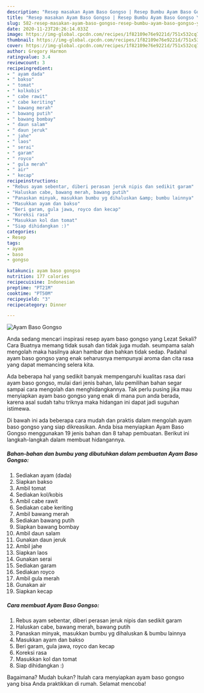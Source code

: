 ```yaml
---
description: "Resep masakan Ayam Baso Gongso | Resep Bumbu Ayam Baso Gongso Yang Lezat Sekali"
title: "Resep masakan Ayam Baso Gongso | Resep Bumbu Ayam Baso Gongso Yang Lezat Sekali"
slug: 582-resep-masakan-ayam-baso-gongso-resep-bumbu-ayam-baso-gongso-yang-lezat-sekali
date: 2020-11-23T20:26:14.033Z
image: https://img-global.cpcdn.com/recipes/1f82109e76e9221d/751x532cq70/ayam-baso-gongso-foto-resep-utama.jpg
thumbnail: https://img-global.cpcdn.com/recipes/1f82109e76e9221d/751x532cq70/ayam-baso-gongso-foto-resep-utama.jpg
cover: https://img-global.cpcdn.com/recipes/1f82109e76e9221d/751x532cq70/ayam-baso-gongso-foto-resep-utama.jpg
author: Gregory Harmon
ratingvalue: 3.4
reviewcount: 3
recipeingredient:
- " ayam dada"
- " bakso"
- " tomat"
- " kolkobis"
- " cabe rawit"
- " cabe keriting"
- " bawang merah"
- " bawang putih"
- " bawang bombay"
- " daun salam"
- " daun jeruk"
- " jahe"
- " laos"
- " serai"
- " garam"
- " royco"
- " gula merah"
- " air"
- " kecap"
recipeinstructions:
- "Rebus ayam sebentar, diberi perasan jeruk nipis dan sedikit garam"
- "Haluskan cabe, bawang merah, bawang putih"
- "Panaskan minyak, masukkan bumbu yg dihaluskan &amp; bumbu lainnya"
- "Masukkan ayam dan bakso"
- "Beri garam, gula jawa, royco dan kecap"
- "Koreksi rasa"
- "Masukkan kol dan tomat"
- "Siap dihidangkan :)"
categories:
- Resep
tags:
- ayam
- baso
- gongso

katakunci: ayam baso gongso 
nutrition: 177 calories
recipecuisine: Indonesian
preptime: "PT21M"
cooktime: "PT50M"
recipeyield: "3"
recipecategory: Dinner

---
```



![Ayam Baso Gongso](https://img-global.cpcdn.com/recipes/1f82109e76e9221d/751x532cq70/ayam-baso-gongso-foto-resep-utama.jpg)

Anda sedang mencari inspirasi resep ayam baso gongso yang Lezat Sekali? Cara Buatnya memang tidak susah dan tidak juga mudah. seumpama salah mengolah maka hasilnya akan hambar dan bahkan tidak sedap. Padahal ayam baso gongso yang enak seharusnya mempunyai aroma dan cita rasa yang dapat memancing selera kita.



Ada beberapa hal yang sedikit banyak mempengaruhi kualitas rasa dari ayam baso gongso, mulai dari jenis bahan, lalu pemilihan bahan segar sampai cara mengolah dan menghidangkannya. Tak perlu pusing jika mau menyiapkan ayam baso gongso yang enak di mana pun anda berada, karena asal sudah tahu triknya maka hidangan ini dapat jadi suguhan istimewa.


Di bawah ini ada beberapa cara mudah dan praktis dalam mengolah ayam baso gongso yang siap dikreasikan. Anda bisa menyiapkan Ayam Baso Gongso menggunakan 19 jenis bahan dan 8 tahap pembuatan. Berikut ini langkah-langkah dalam membuat hidangannya.

<!--inarticleads1-->

##### Bahan-bahan dan bumbu yang dibutuhkan dalam pembuatan Ayam Baso Gongso:

1. Sediakan  ayam (dada)
1. Siapkan  bakso
1. Ambil  tomat
1. Sediakan  kol/kobis
1. Ambil  cabe rawit
1. Sediakan  cabe keriting
1. Ambil  bawang merah
1. Sediakan  bawang putih
1. Siapkan  bawang bombay
1. Ambil  daun salam
1. Gunakan  daun jeruk
1. Ambil  jahe
1. Siapkan  laos
1. Gunakan  serai
1. Sediakan  garam
1. Sediakan  royco
1. Ambil  gula merah
1. Gunakan  air
1. Siapkan  kecap




<!--inarticleads2-->

##### Cara membuat Ayam Baso Gongso:

1. Rebus ayam sebentar, diberi perasan jeruk nipis dan sedikit garam
1. Haluskan cabe, bawang merah, bawang putih
1. Panaskan minyak, masukkan bumbu yg dihaluskan &amp; bumbu lainnya
1. Masukkan ayam dan bakso
1. Beri garam, gula jawa, royco dan kecap
1. Koreksi rasa
1. Masukkan kol dan tomat
1. Siap dihidangkan :)




Bagaimana? Mudah bukan? Itulah cara menyiapkan ayam baso gongso yang bisa Anda praktikkan di rumah. Selamat mencoba!
